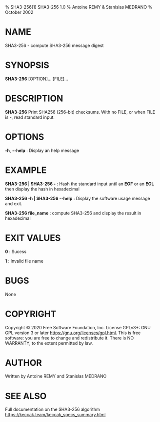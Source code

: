 % SHA3-256(1) SHA3-256 1.0
% Antoine REMY & Stanislas MEDRANO
% October 2002

# NAME
SHA3-256 - compute SHA3-256 message digest

# SYNOPSIS
**SHA3-256** [OPTION]... [FILE]...

# DESCRIPTION
**SHA3-256** Print SHA256 (256-bit) checksums. With no FILE, or when FILE is -, read standard input.

# OPTIONS
**-h**, **--help**
: Display an help message

# EXAMPLE
**SHA3-256 | SHA3-256 -**
: Hash the standard input until an **EOF** or an **EOL** then display the hash in hexadecimal

**SHA3-256 -h | SHA3-256 --help**
: Display the software usage message and exit.

**SHA3-256 file_name**
: compute SHA3-256 and display the result in hexadecimal

# EXIT VALUES
**0**
: Sucess

**1**
: Invalid file name

# BUGS
None


# COPYRIGHT
Copyright © 2020 Free Software Foundation, Inc.  License GPLv3+: GNU GPL version 3 or later <https://gnu.org/licenses/gpl.html>.
This is free software: you are free to change and redistribute it.  There is NO WARRANTY, to the extent permitted by law.

# AUTHOR
Written by Antoine REMY and Stanislas MEDRANO

# SEE ALSO
Full documentation on the SHA3-256 algorithm https://keccak.team/keccak_specs_summary.html
